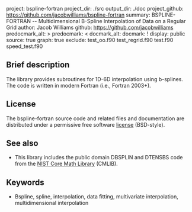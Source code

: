 project: bspline-fortran
project_dir: ./src
output_dir: ./doc
project_github: https://github.com/jacobwilliams/bspline-fortran
summary: BSPLINE-FORTRAN -- Multidimensional B-Spline Interpolation of Data on a Regular Grid
author: Jacob Williams
github: https://github.com/jacobwilliams
predocmark_alt: >
predocmark: <
docmark_alt:
docmark: !
display: public
source: true
graph: true
exclude: test_oo.f90
         test_regrid.f90
         test.f90
         speed_test.f90

Brief description
---------------

The library provides subroutines for 1D-6D interpolation using b-splines. The code is written in modern Fortran (i.e., Fortran 2003+).

License
---------------

The bspline-fortran source code and related files and documentation are distributed under a permissive free software [license](https://github.com/jacobwilliams/bspline-fortran/blob/master/LICENSE) (BSD-style).

See also
---------------

* This library includes the public domain DBSPLIN and DTENSBS code from the [NIST Core Math Library](http://www.nist.gov/itl/math/mcsd-software.cfm) (CMLIB).

Keywords
---------------
* Bspline, spline, interpolation, data fitting, multivariate interpolation, multidimensional interpolation